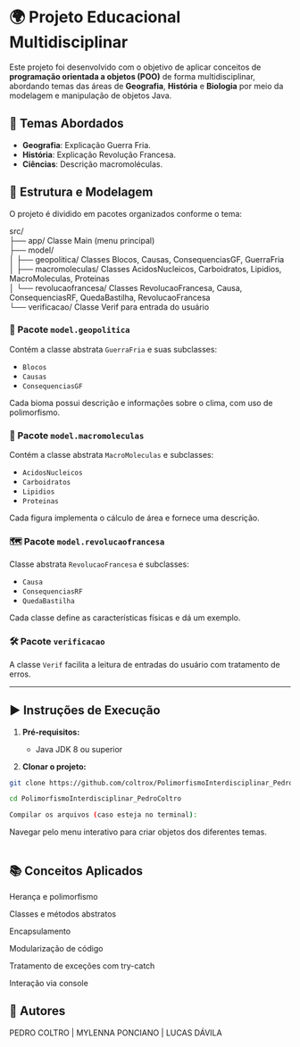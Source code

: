 # 🌍 Projeto Educacional Multidisciplinar

Este projeto foi desenvolvido com o objetivo de aplicar conceitos de **programação orientada a objetos (POO)** de forma multidisciplinar, abordando temas das áreas de **Geografia**, **História** e **Biologia** por meio da modelagem e manipulação de objetos Java.

## 🧠 Temas Abordados

- **Geografia**: Explicação Guerra Fria.
- **História**: Explicação Revolução Francesa.
- **Ciências**: Descrição macromoléculas.

## 🧱 Estrutura e Modelagem

O projeto é dividido em pacotes organizados conforme o tema:

src/<br>
├──  app/  Classe Main (menu principal) <br>
├──  model/<br>
│  ├──   geopolitica/  Classes Blocos, Causas, ConsequenciasGF, GuerraFria <br>
│  ├──   macromoleculas/  Classes AcidosNucleicos, Carboidratos, Lipidios, MacroMoleculas, Proteinas <br>
│  └──   revolucaofrancesa/  Classes RevolucaoFrancesa, Causa, ConsequenciasRF, QuedaBastilha, RevolucaoFrancesa <br>
└──   verificacao/  Classe Verif para entrada do usuário <br>


### 🧭 Pacote `model.geopolitica`

Contém a classe abstrata `GuerraFria` e suas subclasses:
- `Blocos`
- `Causas`
- `ConsequenciasGF`

Cada bioma possui descrição e informações sobre o clima, com uso de polimorfismo.

### 🧬 Pacote `model.macromoleculas`

Contém a classe abstrata `MacroMoleculas` e subclasses:
- `AcidosNucleicos`
- `Carboidratos`
- `Lipidios`
- `Proteinas`

Cada figura implementa o cálculo de área e fornece uma descrição.

### 🗺️ Pacote `model.revolucaofrancesa`

Classe abstrata `RevolucaoFrancesa` e subclasses:
- `Causa`
- `ConsequenciasRF`
- `QuedaBastilha`

Cada classe define as características físicas e dá um exemplo.

### 🛠 Pacote `verificacao`

A classe `Verif` facilita a leitura de entradas do usuário com tratamento de erros.

---

## ▶️ Instruções de Execução

1. **Pré-requisitos:**
   - Java JDK 8 ou superior

2. **Clonar o projeto:**

```bash
git clone https://github.com/coltrox/PolimorfismoInterdisciplinar_PedroColtro.git
```
```bash
cd PolimorfismoInterdisciplinar_PedroColtro
```
```bash
Compilar os arquivos (caso esteja no terminal):
```

Navegar pelo menu interativo para criar objetos dos diferentes temas.
<br><br>

## 📚 Conceitos Aplicados
Herança e polimorfismo

Classes e métodos abstratos

Encapsulamento

Modularização de código

Tratamento de exceções com try-catch

Interação via console

## 📌 Autores
PEDRO COLTRO | MYLENNA PONCIANO | LUCAS DÁVILA
